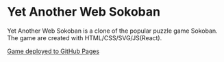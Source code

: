 # Yet Another Web Sokoban

 Yet Another Web Sokoban is a clone of the popular puzzle game Sokoban. The game are created with HTML/CSS/SVG/JS(React).

 [Game deployed to GitHub Pages](http://thepalemaster.github.io/web-sokoban)

